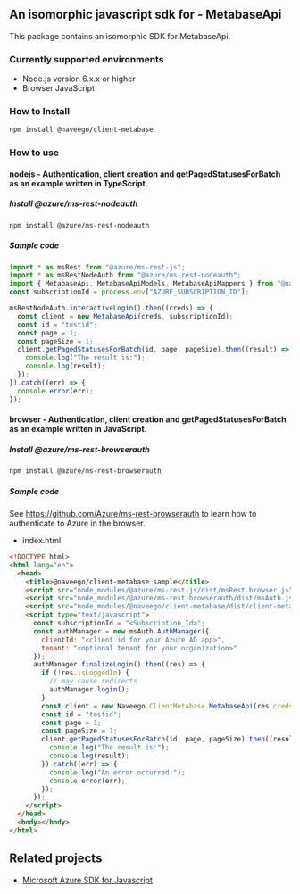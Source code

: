 ## An isomorphic javascript sdk for - MetabaseApi

This package contains an isomorphic SDK for MetabaseApi.

### Currently supported environments

- Node.js version 6.x.x or higher
- Browser JavaScript

### How to Install

```bash
npm install @naveego/client-metabase
```

### How to use

#### nodejs - Authentication, client creation and getPagedStatusesForBatch  as an example written in TypeScript.

##### Install @azure/ms-rest-nodeauth

```bash
npm install @azure/ms-rest-nodeauth
```

##### Sample code

```typescript
import * as msRest from "@azure/ms-rest-js";
import * as msRestNodeAuth from "@azure/ms-rest-nodeauth";
import { MetabaseApi, MetabaseApiModels, MetabaseApiMappers } from "@naveego/client-metabase";
const subscriptionId = process.env["AZURE_SUBSCRIPTION_ID"];

msRestNodeAuth.interactiveLogin().then((creds) => {
  const client = new MetabaseApi(creds, subscriptionId);
  const id = "testid";
  const page = 1;
  const pageSize = 1;
  client.getPagedStatusesForBatch(id, page, pageSize).then((result) => {
    console.log("The result is:");
    console.log(result);
  });
}).catch((err) => {
  console.error(err);
});
```

#### browser - Authentication, client creation and getPagedStatusesForBatch  as an example written in JavaScript.

##### Install @azure/ms-rest-browserauth

```bash
npm install @azure/ms-rest-browserauth
```

##### Sample code

See https://github.com/Azure/ms-rest-browserauth to learn how to authenticate to Azure in the browser.

- index.html
```html
<!DOCTYPE html>
<html lang="en">
  <head>
    <title>@naveego/client-metabase sample</title>
    <script src="node_modules/@azure/ms-rest-js/dist/msRest.browser.js"></script>
    <script src="node_modules/@azure/ms-rest-browserauth/dist/msAuth.js"></script>
    <script src="node_modules/@naveego/client-metabase/dist/client-metabase.js"></script>
    <script type="text/javascript">
      const subscriptionId = "<Subscription_Id>";
      const authManager = new msAuth.AuthManager({
        clientId: "<client id for your Azure AD app>",
        tenant: "<optional tenant for your organization>"
      });
      authManager.finalizeLogin().then((res) => {
        if (!res.isLoggedIn) {
          // may cause redirects
          authManager.login();
        }
        const client = new Naveego.ClientMetabase.MetabaseApi(res.creds, subscriptionId);
        const id = "testid";
        const page = 1;
        const pageSize = 1;
        client.getPagedStatusesForBatch(id, page, pageSize).then((result) => {
          console.log("The result is:");
          console.log(result);
        }).catch((err) => {
          console.log("An error occurred:");
          console.error(err);
        });
      });
    </script>
  </head>
  <body></body>
</html>
```

## Related projects

- [Microsoft Azure SDK for Javascript](https://github.com/Azure/azure-sdk-for-js)
